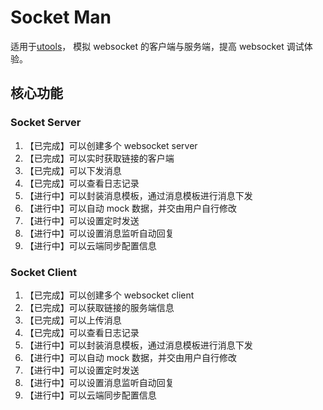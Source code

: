 # Socket Man

适用于[utools](https://u.tools)， 模拟 websocket 的客户端与服务端，提高 websocket 调试体验。

## 核心功能

### Socket Server

1. 【已完成】可以创建多个 websocket server
2. 【已完成】可以实时获取链接的客户端
3. 【已完成】可以下发消息
4. 【已完成】可以查看日志记录
5. 【进行中】可以封装消息模板，通过消息模板进行消息下发
6. 【进行中】可以自动 mock 数据，并交由用户自行修改
7. 【进行中】可以设置定时发送
8. 【进行中】可以设置消息监听自动回复
9. 【进行中】可以云端同步配置信息

### Socket Client

1.  【已完成】可以创建多个 websocket client
2.  【已完成】可以获取链接的服务端信息
3.  【已完成】可以上传消息
4.  【已完成】可以查看日志记录
5.  【进行中】可以封装消息模板，通过消息模板进行消息下发
6.  【进行中】可以自动 mock 数据，并交由用户自行修改
7.  【进行中】可以设置定时发送
8.  【进行中】可以设置消息监听自动回复
9.  【进行中】可以云端同步配置信息
